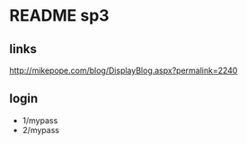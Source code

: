 
# README sp3

## links

http://mikepope.com/blog/DisplayBlog.aspx?permalink=2240

## login
* 1/mypass
* 2/mypass
